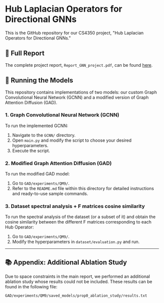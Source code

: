 # Hub Laplacian Operators for Directional GNNs

This is the GitHub repository for our CS4350 project, "Hub Laplacian Operators for Directional GNNs."

## 📄 Full Report

The complete project report, `Report_GNN_project.pdf`, can be found [here](Report_GNN_project.pdf).

## 🚀 Running the Models

This repository contains implementations of two models: our custom Graph Convolutional Neural Network (GCNN) and a modified version of Graph Attention Diffusion (GAD).

### 1. Graph Convolutional Neural Network (GCNN)

To run the implemented GCNN:

1. Navigate to the `GCNN/` directory.
2. Open `main.py` and modify the script to choose your desired hyperparameters.
3. Execute the script.

### 2. Modified Graph Attention Diffusion (GAD)

To run the modified GAD model:

1. Go to `GAD/experiments/QM9/`.
2. Refer to the `README.md` file within this directory for detailed instructions and ready-to-use sample commands.

### 3. Dataset spectral analysis + F matrices cosine similarity
To run the spectral analysis of the dataset (or a subset of it) and obtain the cosine similarity between the different F matrices corresponding to each Hub Operator:
1. Go to `GAD/experiments/QM9/`.
2. Modify the hyperparameters in `dataset/evaluation.py` and run. 

---

## 📚 Appendix: Additional Ablation Study

Due to space constraints in the main report, we performed an additional ablation study whose results could not be included. These results can be found in the following file:

`GAD/experiments/QM9/saved_models/prop0_ablation_study/results.txt`
